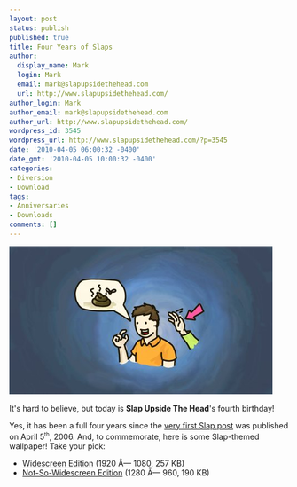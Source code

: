 ```yaml
---
layout: post
status: publish
published: true
title: Four Years of Slaps
author:
  display_name: Mark
  login: Mark
  email: mark@slapupsidethehead.com
  url: http://www.slapupsidethehead.com/
author_login: Mark
author_email: mark@slapupsidethehead.com
author_url: http://www.slapupsidethehead.com/
wordpress_id: 3545
wordpress_url: http://www.slapupsidethehead.com/?p=3545
date: '2010-04-05 06:00:32 -0400'
date_gmt: '2010-04-05 10:00:32 -0400'
categories:
- Diversion
- Download
tags:
- Anniversaries
- Downloads
comments: []
---
```

![](/wp-content/media/2010/04/wallpaper-thumbnail.jpg "Get your own Slap Back-of-the-screen digitized image data for personal computers!")

It's hard to believe, but today is  **Slap Upside The Head**'s fourth birthday!

Yes, it has been a full four years since the [very first Slap post](http://www.slapupsidethehead.com/2006/04/brigitte-bardot-pleads-to-canadians/ "It's about Brigitte Bardot, for some reason.") was published on April 5<sup><small>th</small></sup>, 2006. And, to commemorate, here is some Slap-themed wallpaper! Take your pick:

- [Widescreen Edition](/wp-content/media/2010/04/slap-wallpaper.jpg "It's wider than the largest rainbow!") (1920 Ã— 1080, 257 KB)
- [Not-So-Widescreen Edition](/wp-content/media/2010/04/slap-wallpaper-fullscreen.jpg "It's narrower than the minds of the world's worst bigots!") (1280 Ã— 960, 190 KB)

